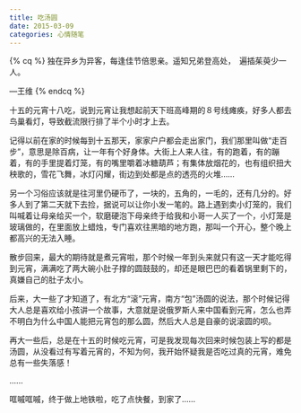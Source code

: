 ```yaml
---
title: 吃汤圆
date: 2015-03-09
categories: 心情随笔
---
```


{% cq %}
独在异乡为异客，每逢佳节倍思亲。遥知兄弟登高处，　遍插茱萸少一人。

—王维
{% endcq %}

十五的元宵十八吃，说到元宵让我想起前天下班高峰期的８号线瘫痪，好多人都去鸟巢看灯，导致截流限行排了半个小时才上去。

<!--more-->

记得以前在家的时候每到十五那天，家家户户都会走出家门，我们那里叫做“走百步”，意思是除百病，让一年有个好身体。大街上人来人往，有的跑着，有的蹦着，有的手里提着灯笼，有的嘴里嚼着冰糖葫芦；有集体放烟花的，也有组织扭大秧歌的，雪花飞舞，冰灯闪耀，街边到处都是点的透亮的火堆……

另一个习俗应该就是往河里仍硬币了，一块的，五角的，一毛的，还有几分的。好多人到了第二天就下去捡，据说可以让你小发一笔的。路上遇到卖小灯笼的，我们叫喊着让母亲给买一个，软磨硬泡下母亲终于给我和小哥一人买了一个，小灯笼是玻璃做的，在里面放上蜡烛，专门喜欢往黑暗的地方跑，那叫一个开心，整个晚上都高兴的无法入睡。

散步回来，最大的期待就是煮元宵啦，那个时候一年到头来就只有这一天才能吃得到元宵，满满吃了两大碗小肚子撑的圆鼓鼓的，却还是眼巴巴的看着锅里剩下的，真嫌自己的肚子太小。

后来，大一些了才知道了，有北方“滚”元宵，南方“包”汤圆的说法，那个时候记得大人总是喜欢给小孩讲一个故事，大意就是说俄罗斯人来中国看到元宵，怎么也弄不明白为什么中国人能把元宵包的那么圆，然后大人总是自豪的说滚圆的呗。

再大一些后，总是在十五的时候吃元宵，可是我发现每次回来时候包装上写的都是汤圆，从没看过有写着元宵的，不知为何，我开始怀疑我是否吃过真的元宵，难免总有一些失落感！

......

哐嘁哐嘁，终于做上地铁啦，吃了点快餐，到家了……



